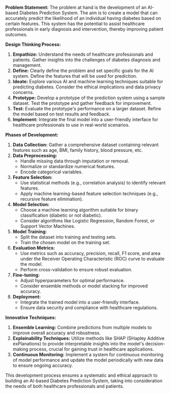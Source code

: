 **Problem Statement:**
The problem at hand is the development of an AI-based Diabetes Prediction System. The aim is to create a model that can accurately predict the likelihood of an individual having diabetes based on certain features. This system has the potential to assist healthcare professionals in early diagnosis and intervention, thereby improving patient outcomes.

**Design Thinking Process:**
1. **Empathize:** Understand the needs of healthcare professionals and patients. Gather insights into the challenges of diabetes diagnosis and management.
2. **Define:** Clearly define the problem and set specific goals for the AI system. Define the features that will be used for prediction.
3. **Ideate:** Explore various AI and machine learning techniques suitable for predicting diabetes. Consider the ethical implications and data privacy concerns.
4. **Prototype:** Develop a prototype of the prediction system using a sample dataset. Test the prototype and gather feedback for improvement.
5. **Test:** Evaluate the prototype's performance on a larger dataset. Refine the model based on test results and feedback.
6. **Implement:** Integrate the final model into a user-friendly interface for healthcare professionals to use in real-world scenarios.

**Phases of Development:**
1. **Data Collection:** Gather a comprehensive dataset containing relevant features such as age, BMI, family history, blood pressure, etc.
2. **Data Preprocessing:**
   - Handle missing data through imputation or removal.
   - Normalize or standardize numerical features.
   - Encode categorical variables.
3. **Feature Selection:**
   - Use statistical methods (e.g., correlation analysis) to identify relevant features.
   - Apply machine learning-based feature selection techniques (e.g., recursive feature elimination).
4. **Model Selection:**
   - Choose a machine learning algorithm suitable for binary classification (diabetic or not diabetic).
   - Consider algorithms like Logistic Regression, Random Forest, or Support Vector Machines.
5. **Model Training:**
   - Split the dataset into training and testing sets.
   - Train the chosen model on the training set.
6. **Evaluation Metrics:**
   - Use metrics such as accuracy, precision, recall, F1 score, and area under the Receiver Operating Characteristic (ROC) curve to evaluate the model.
   - Perform cross-validation to ensure robust evaluation.
7. **Fine-tuning:**
   - Adjust hyperparameters for optimal performance.
   - Consider ensemble methods or model stacking for improved accuracy.
8. **Deployment:**
   - Integrate the trained model into a user-friendly interface.
   - Ensure data security and compliance with healthcare regulations.
   
**Innovative Techniques:**
1. **Ensemble Learning:** Combine predictions from multiple models to improve overall accuracy and robustness.
2. **Explainability Techniques:** Utilize methods like SHAP (SHapley Additive exPlanations) to provide interpretable insights into the model's decision-making process, crucial for gaining trust in healthcare applications.
3. **Continuous Monitoring:** Implement a system for continuous monitoring of model performance and update the model periodically with new data to ensure ongoing accuracy.

This development process ensures a systematic and ethical approach to building an AI-based Diabetes Prediction System, taking into consideration the needs of both healthcare professionals and patients.
